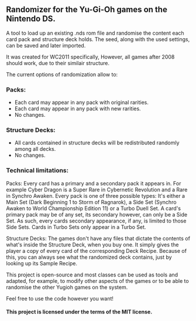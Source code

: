 ## Randomizer for the Yu-Gi-Oh games on the Nintendo DS.

A tool to load up an existing .nds rom file and randomise the content each card pack and structure deck holds.
The seed, along with the used settings, can be saved and later imported.

It was created for WC2011 specifically, However, all games after 2008 should work, due to their similair structure.

The current options of randomization allow to:

### **Packs:**
  - Each card may appear in any pack with original rarities.
  - Each card may appear in any pack with new rarities.
  - No changes.
  
### **Structure Decks:**
  - All cards contained in structure decks will be redistributed randomly among all decks.
  - No changes.

### **Technical limitations:**
  Packs:
  Every card has a primary and a secondary pack it appears in. For example Cyber Dragon is a Super Rare in
  Cybernetic Revolution and a Rare in Synchro Awaken. Every pack is one of three possible types: It's either a
  Main Set (Dark Beginning 1 to Storm of Ragnarok), a Side Set (Synchro Awaken to World Championship Edition 11)
  or a Turbo Duell Set. A card's primary pack may be of any set, its secondary however, can only be a Side Set.
  As such, every cards secondary appearance, if any, is limited to those Side Sets.
  Cards in Turbo Sets only appear in a Turbo Set.
  
  Structure Decks:
  The games don't have any files that dictate the contents of what's inside the Structure Deck, when you buy one.
  It simply gives the player a copy of every card of the corresponding Deck Recipe. Because of this, you can always
  see what the randomized deck contains, just by looking up its Sample Recipe.

This project is open-source and most classes can be used as tools and adapted, for example,
to modify other aspects of the games or to be able to randomise the other Yugioh games on the system.

Feel free to use the code however you want!


#### This project is licensed under the terms of the MIT license.

